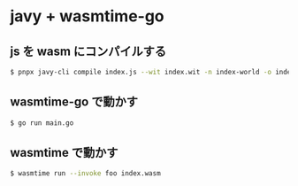 # javy + wasmtime-go

## js を wasm にコンパイルする

```bash
$ pnpx javy-cli compile index.js --wit index.wit -n index-world -o index.wasm
```

## wasmtime-go で動かす

```bash
$ go run main.go
```

## wasmtime で動かす

```bash
$ wasmtime run --invoke foo index.wasm
```
